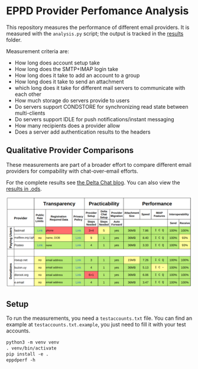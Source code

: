 # EPPD Provider Perfomance Analysis

This repository measures the performance of different email providers. It is
measured with the `analysis.py` script; the output is tracked in the
[results](https://github.com/deltachat/eppdperf/tree/main/results) folder.

Measurement criteria are:
- How long does account setup take
- How long does the SMTP+IMAP login take
- How long does it take to add an account to a group
- How long does it take to send an attachment
- which long does it take for different mail servers to communicate with each other
- How much storage do servers provide to users
- Do servers support CONDSTORE for synchronizing read state between multi-clients
- Do servers support IDLE for push notifications/instant messaging
- How many recipients does a provider allow
- Does a server add authentication results to the headers

## Qualitative Provider Comparisons

These measurements are part of a broader effort to compare different email
providers for compability with chat-over-email efforts.

For the complete results see [the Delta Chat blog](https://delta.chat/en/2022-01-16-dapsi2blogpost).
You can also view the [results in .ods](https://github.com/deltachat/eppdperf/blob/main/results/e-mail_provider_comparison.ods?raw=true).

![An overview over the provider comparisons.](https://github.com/deltachat/deltachat-pages/raw/master/assets/blog/2022-01-19-eppd-table.png)

## Setup

To run the measurements, you need a `testaccounts.txt` file. You can find an
example at `testaccounts.txt.example`, you just need to fill it with your test
accounts.

```
python3 -m venv venv
. venv/bin/activate
pip install -e .
eppdperf -h
```
